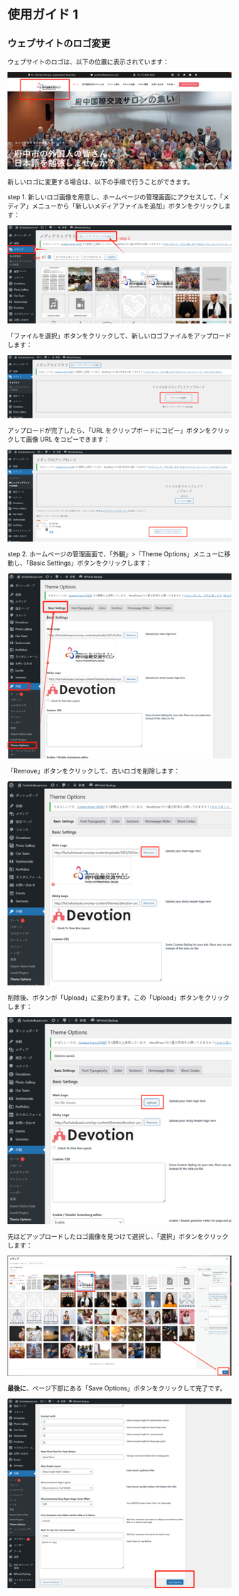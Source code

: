 # 使用ガイド 1

## ウェブサイトのロゴ変更

ウェブサイトのロゴは、以下の位置に表示されています：

![homePageLogo1](../../images/image-7.png)

新しいロゴに変更する場合は、以下の手順で行うことができます。

step 1. 新しいロゴ画像を用意し、ホームページの管理画面にアクセスして、「メディア」メニューから「新しいメディアファイルを追加」ボタンをクリックします：

![adminMediaUploadBtn1](../../images/image-8.png)

「ファイルを選択」ボタンをクリックして、新しいロゴファイルをアップロードします：

![adminMediaUploadBtn1-1](../../images/image-9.png)

アップロードが完了したら、「URL をクリップボードにコピー」ボタンをクリックして画像 URL をコピーできます：

![adminImageCopyBtn1](../../images/image-10.png)

step 2. ホームページの管理画面で、「外観」>「Theme Options」メニューに移動し、「Basic Settings」ボタンをクリックします：

![adminSettingBasicSetting](../../images/image-11.png)

「Remove」ボタンをクリックして、古いロゴを削除します：

![removeLogoBtn1](../../images/image-12.png)

削除後、ボタンが「Upload」に変わります。この「Upload」ボタンをクリックします：

![alt text](../../images/image-13.png)

先ほどアップロードしたロゴ画像を見つけて選択し、「選択」ボタンをクリックします：

![selectImgAndChoose](../../images/image-14.png)

**最後に**、ページ下部にある「Save Options」ボタンをクリックして完了です。

![clickSaveOptionsBtn1](../../images/image-15.png)
